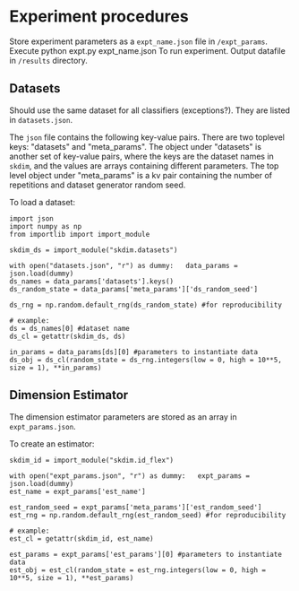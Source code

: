 # Experiment procedures

Store experiment parameters as a `expt_name.json` file in `/expt_params`. Execute
    python expt.py expt_name.json
To run experiment. Output datafile in `/results` directory. 

## Datasets
Should use the same dataset for all classifiers (exceptions?). They are listed in `datasets.json`.

The `json` file contains the following key-value pairs. There are two toplevel keys: "datasets" and "meta_params". The object under "datasets" is another set of key-value pairs, where the keys are the dataset names in `skdim`, and the values are arrays containing different parameters. The top level object under "meta_params" is a kv pair containing the number of repetitions and dataset generator random seed.

To load a dataset:

    import json
    import numpy as np
    from importlib import import_module 

    skdim_ds = import_module("skdim.datasets")

    with open("datasets.json", "r") as dummy:   data_params = json.load(dummy)
    ds_names = data_params['datasets'].keys()
    ds_random_state = data_params['meta_params']['ds_random_seed']

    ds_rng = np.random.default_rng(ds_random_state) #for reproducibility

    # example: 
    ds = ds_names[0] #dataset name
    ds_cl = getattr(skdim_ds, ds)

    in_params = data_params[ds][0] #parameters to instantiate data
    ds_obj = ds_cl(random_state = ds_rng.integers(low = 0, high = 10**5, size = 1), **in_params)


## Dimension Estimator

The dimension estimator parameters are stored as an array in `expt_params.json`.

To create an estimator:

    skdim_id = import_module("skdim.id_flex")

    with open("expt_params.json", "r") as dummy:   expt_params = json.load(dummy)
    est_name = expt_params['est_name']

    est_random_seed = expt_params['meta_params']['est_random_seed']
    est_rng = np.random.default_rng(est_random_seed) #for reproducibility

    # example: 
    est_cl = getattr(skdim_id, est_name)

    est_params = expt_params['est_params'][0] #parameters to instantiate data
    est_obj = est_cl(random_state = est_rng.integers(low = 0, high = 10**5, size = 1), **est_params)



